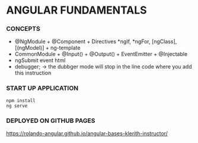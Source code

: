 # ANGULAR FUNDAMENTALS

### CONCEPTS
* @NgModule + @Component + Directives *ngIf, *ngFor, [ngClass], [(ngModel)] + ng-template
* CommonModule + @Input() + @Output() + EventEmitter + @Injectable
* ngSubmit event html
* debugger; -> the dubbger mode will stop in the line code where you add this instruction

### START UP APPLICATION
```
npm install
ng serve
```

### DEPLOYED ON GITHUB PAGES
https://rolando-angular.github.io/angular-bases-klerith-instructor/
